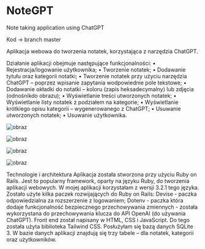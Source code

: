 # NoteGPT
Note taking application using ChatGPT

Kod -> branch master

Aplikacja webowa do tworzenia notatek, korzystająca z narzędzia ChatGPT.

Działanie aplikacji obejmuje następujące funkcjonalności:
• Rejestracja/logowanie użytkownika;
• Tworzenie notatek;
• Dodawanie tytułu oraz kategorii notatki;
• Tworzenie notatek przy użyciu narzędzia ChatGPT – poprzez wpisanie zapytania wodpowiednie pole tekstowe;
• Dodawanie okładki do notatki – koloru (zapis heksadecymalny) lub zdjęcia (odnośnikdo obrazu);
• Wyświetlanie treści utworzonych notatek;
• Wyświetlanie listy notatek z podziałem na kategorie;
• Wyświetlanie krótkiego opisu kategorii – wygenerowanego z ChatGPT;
• Usuwanie utworzonych notatek;
• Usuwanie użytkownika.

![obraz](https://github.com/Anna3001/NoteGPT/assets/110662890/2f720695-394d-485f-9e5c-374e41097410)

![obraz](https://github.com/Anna3001/NoteGPT/assets/110662890/3172cacc-5f3c-4952-9dfb-ac30c84fa835)

![obraz](https://github.com/Anna3001/NoteGPT/assets/110662890/c3f7959c-df38-4fcc-84c1-f44a983c4ab1)

![obraz](https://github.com/Anna3001/NoteGPT/assets/110662890/5b089f97-b353-49cf-bb3b-5f42344e9fa8)

Technologie i architektura
Aplikacja została stworzona przy użyciu Ruby on Rails. Jest to popularny framework, oparty na
języku Ruby, do tworzenia aplikacji webowych. W mojej aplikacji korzystałam z wersji 3.2.1
tego języka.
Zostało użyte kilka paczek rozwijających do Ruby on Rails: Devise - paczka odpowiedzialna za
rozszerzenie z logowaniem; Dotenv - paczka która dodaje funkcjonalność bezpiecznego
przechowywania zmiennych - została wykorzystana do przechowywania klucza do API OpenAI
(do używania ChatGPT).
Front end został napisany w HTML, CSS i JavaScript. Do tego została użyta biblioteka Tailwind
CSS.
Posłużyłam się bazą danych SQLite 3. W bazie danych aplikacji znajdują się trzy tabele – dla
notatek, kategorii oraz użytkowników.




